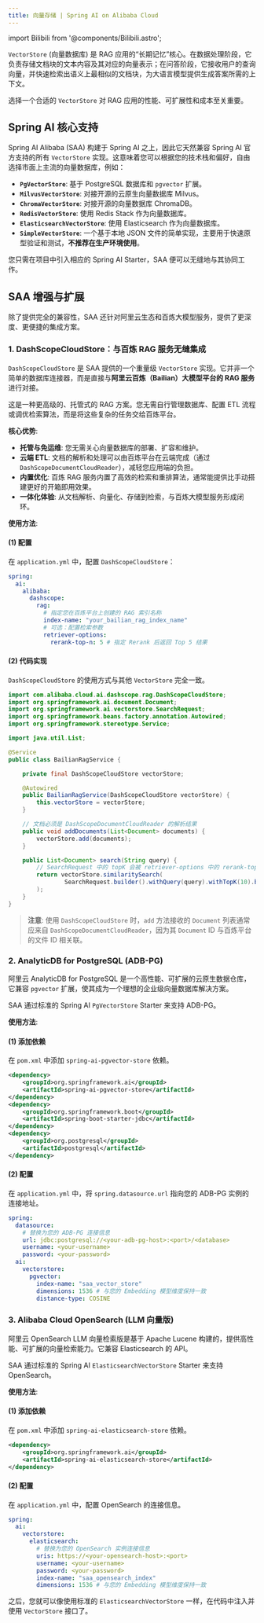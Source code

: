```yaml
---
title: 向量存储 | Spring AI on Alibaba Cloud
---
```


import Bilibili from '@components/Bilibili.astro';

`VectorStore` (向量数据库) 是 RAG 应用的“长期记忆”核心。在数据处理阶段，它负责存储文档块的文本内容及其对应的向量表示；在问答阶段，它接收用户的查询向量，并快速检索出语义上最相似的文档块，为大语言模型提供生成答案所需的上下文。

选择一个合适的 `VectorStore` 对 RAG 应用的性能、可扩展性和成本至关重要。

## Spring AI 核心支持

Spring AI Alibaba (SAA) 构建于 Spring AI 之上，因此它天然兼容 Spring AI 官方支持的所有 `VectorStore` 实现。这意味着您可以根据您的技术栈和偏好，自由选择市面上主流的向量数据库，例如：

*   **`PgVectorStore`**: 基于 PostgreSQL 数据库和 `pgvector` 扩展。
*   **`MilvusVectorStore`**: 对接开源的云原生向量数据库 Milvus。
*   **`ChromaVectorStore`**: 对接开源的向量数据库 ChromaDB。
*   **`RedisVectorStore`**: 使用 Redis Stack 作为向量数据库。
*   **`ElasticsearchVectorStore`**: 使用 Elasticsearch 作为向量数据库。
*   **`SimpleVectorStore`**: 一个基于本地 JSON 文件的简单实现，主要用于快速原型验证和测试，**不推荐在生产环境使用**。

您只需在项目中引入相应的 Spring AI Starter，SAA 便可以无缝地与其协同工作。

## SAA 增强与扩展

除了提供完全的兼容性，SAA 还针对阿里云生态和百炼大模型服务，提供了更深度、更便捷的集成方案。

### 1. DashScopeCloudStore：与百炼 RAG 服务无缝集成

`DashScopeCloudStore` 是 SAA 提供的一个重量级 `VectorStore` 实现。它并非一个简单的数据库连接器，而是直接与**阿里云百炼（Bailian）大模型平台的 RAG 服务**进行对接。

这是一种更高级的、托管式的 RAG 方案。您无需自行管理数据库、配置 ETL 流程或调优检索算法，而是将这些复杂的任务交给百炼平台。

**核心优势**:

*   **托管与免运维**: 您无需关心向量数据库的部署、扩容和维护。
*   **云端 ETL**: 文档的解析和处理可以由百炼平台在云端完成（通过 `DashScopeDocumentCloudReader`），减轻您应用端的负担。
*   **内置优化**: 百炼 RAG 服务内置了高效的检索和重排算法，通常能提供比手动搭建更好的开箱即用效果。
*   **一体化体验**: 从文档解析、向量化、存储到检索，与百炼大模型服务形成闭环。

**使用方法**:

#### (1) 配置

在 `application.yml` 中，配置 `DashScopeCloudStore`：

```yaml
spring:
  ai:
    alibaba:
      dashscope:
        rag:
          # 指定您在百炼平台上创建的 RAG 索引名称
          index-name: "your_bailian_rag_index_name"
          # 可选：配置检索参数
          retriever-options:
            rerank-top-n: 5 # 指定 Rerank 后返回 Top 5 结果
```

#### (2) 代码实现

`DashScopeCloudStore` 的使用方式与其他 `VectorStore` 完全一致。

```java
import com.alibaba.cloud.ai.dashscope.rag.DashScopeCloudStore;
import org.springframework.ai.document.Document;
import org.springframework.ai.vectorstore.SearchRequest;
import org.springframework.beans.factory.annotation.Autowired;
import org.springframework.stereotype.Service;

import java.util.List;

@Service
public class BailianRagService {

    private final DashScopeCloudStore vectorStore;

    @Autowired
    public BailianRagService(DashScopeCloudStore vectorStore) {
        this.vectorStore = vectorStore;
    }

    // 文档必须是 DashScopeDocumentCloudReader 的解析结果
    public void addDocuments(List<Document> documents) {
        vectorStore.add(documents);
    }

    public List<Document> search(String query) {
        // SearchRequest 中的 topK 会被 retriever-options 中的 rerank-top-n 覆盖
        return vectorStore.similaritySearch(
                SearchRequest.builder().withQuery(query).withTopK(10).build()
        );
    }
}
```
> **注意**: 使用 `DashScopeCloudStore` 时，`add` 方法接收的 `Document` 列表通常应来自 `DashScopeDocumentCloudReader`，因为其 `Document` ID 与百炼平台的文件 ID 相关联。

### 2. AnalyticDB for PostgreSQL (ADB-PG)

阿里云 AnalyticDB for PostgreSQL 是一个高性能、可扩展的云原生数据仓库，它兼容 `pgvector` 扩展，使其成为一个理想的企业级向量数据库解决方案。

SAA 通过标准的 Spring AI `PgVectorStore` Starter 来支持 ADB-PG。

**使用方法**:

#### (1) 添加依赖

在 `pom.xml` 中添加 `spring-ai-pgvector-store` 依赖。

```xml
<dependency>
    <groupId>org.springframework.ai</groupId>
    <artifactId>spring-ai-pgvector-store</artifactId>
</dependency>
<dependency>
    <groupId>org.springframework.boot</groupId>
    <artifactId>spring-boot-starter-jdbc</artifactId>
</dependency>
<dependency>
    <groupId>org.postgresql</groupId>
    <artifactId>postgresql</artifactId>
</dependency>
```

#### (2) 配置

在 `application.yml` 中，将 `spring.datasource.url` 指向您的 ADB-PG 实例的连接地址。

```yaml
spring:
  datasource:
    # 替换为您的 ADB-PG 连接信息
    url: jdbc:postgresql://<your-adb-pg-host>:<port>/<database>
    username: <your-username>
    password: <your-password>
  ai:
    vectorstore:
      pgvector:
        index-name: "saa_vector_store"
        dimensions: 1536 # 与您的 Embedding 模型维度保持一致
        distance-type: COSINE
```

### 3. Alibaba Cloud OpenSearch (LLM 向量版)

阿里云 OpenSearch LLM 向量检索版是基于 Apache Lucene 构建的，提供高性能、可扩展的向量检索能力。它兼容 Elasticsearch 的 API。

SAA 通过标准的 Spring AI `ElasticsearchVectorStore` Starter 来支持 OpenSearch。

**使用方法**:

#### (1) 添加依赖

在 `pom.xml` 中添加 `spring-ai-elasticsearch-store` 依赖。

```xml
<dependency>
    <groupId>org.springframework.ai</groupId>
    <artifactId>spring-ai-elasticsearch-store</artifactId>
</dependency>
```

#### (2) 配置

在 `application.yml` 中，配置 OpenSearch 的连接信息。

```yaml
spring:
  ai:
    vectorstore:
      elasticsearch:
        # 替换为您的 OpenSearch 实例连接信息
        uris: https://<your-opensearch-host>:<port>
        username: <your-username>
        password: <your-password>
        index-name: "saa_opensearch_index"
        dimensions: 1536 # 与您的 Embedding 模型维度保持一致
```
之后，您就可以像使用标准的 `ElasticsearchVectorStore` 一样，在代码中注入并使用 `VectorStore` 接口了。
